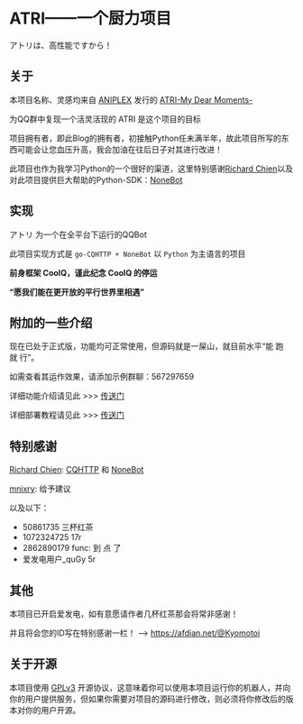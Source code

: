 # ATRI——一个厨力项目
アトリは、高性能ですから！
## 关于
本项目名称、灵感均来自 [ANIPLEX](https://aniplex-exe.com/) 发行的 [ATRI-My Dear Moments-](https://atri-mdm.com/)

为QQ群中复现一个活灵活现的 ATRI 是这个项目的目标

项目拥有者，即此Blog的拥有者，初接触Python任未满半年，故此项目所写的东西可能会让您血压升高，我会加油在往后日子对其进行改进！

此项目也作为我学习Python的一个很好的渠道，这里特别感谢[Richard Chien](https://github.com/richardchien)以及对此项目提供巨大帮助的Python-SDK：[NoneBot](https://github.com/nonebot/nonebot)

## 实现
アトリ 为一个在全平台下运行的QQBot

此项目实现方式是 `go-CQHTTP + NoneBot` 以 `Python` 为主语言的项目

**前身框架 CoolQ，谨此纪念 CoolQ 的停运**

**“愿我们能在更开放的平行世界里相遇”**

## 附加的一些介绍
现在已处于正式版，功能均可正常使用，但源码就是一屎山，就目前水平“能 跑 就 行”。

如需查看其运作效果，请添加示例群聊：567297659

详细功能介绍请见此 >>> [传送门](https://blog.lolihub.icu/#/ATRI/user)

详细部署教程请见此 >>> [传送门](https://blog.lolihub.icu/#/ATRI/install)

## 特别感谢
[Richard Chien](https://github.com/richardchien): [CQHTTP](https://github.com/richardchien/coolq-http-api) 和 [NoneBot](https://github.com/nonebot/nonebot)

[mnixry](https://github.com/mnixry): 给予建议

以及以下：
 - 50861735 三杯红茶
 - 1072324725 17r
 - 2862890179 func: 到 点 了
 - 爱发电用户_quGy 5r

## 其他
本项目已开启爱发电，如有意愿请作者几杯红茶那会将常非感谢！

并且将会您的ID写在特别感谢一栏！ --> <https://afdian.net/@Kyomotoi>

## 关于开源
本项目使用 [GPLv3](https://github.com/Kyomotoi/Aya/blob/master/LICENSE) 开源协议，这意味着你可以使用本项目运行你的机器人，并向你的用户提供服务，但如果你需要对项目的源码进行修改，则必须将你修改后的版本对你的用户开源。
